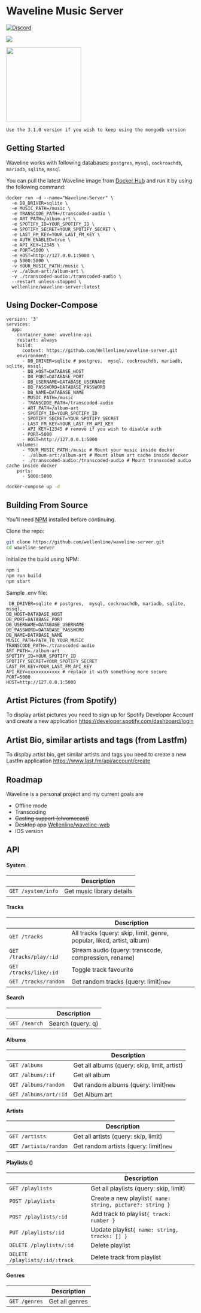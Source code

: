 # Waveline Music Server

[![Discord](https://img.shields.io/discord/712899309242286090?logo=discord&logoColor=white&style=for-the-badge)](https://discord.gg/mJQm8SJ)

![](https://preview.redd.it/3vujqpdulbi41.png?width=2756&format=png&auto=webp&s=2cd56216825a7e9d9145e6b1fb2eb7750bb079d3)

<a href="https://play.google.com/store/apps/details?id=com.waveline.app" target="_blank">
<img src="https://play.google.com/intl/en_us/badges/images/generic/en_badge_web_generic.png" width="200">
</a>

```Use the 3.1.0 version if you wish to keep using the mongodb version```

## Getting Started

Waveline works with following databases: `postgres`, `mysql`, `cockroachdb`, `mariadb`, `sqlite`, `mssql`

You can pull the latest Waveline image from [Docker Hub](https://hub.docker.com/r/wellenline/waveline-server) and run it by using the following command:

```
docker run -d --name="Waveline-Server" \
  -e DB_DRIVER=sqlite \
  -e MUSIC_PATH=/music \
  -e TRANSCODE_PATH=/transcoded-audio \
  -e ART_PATH=/album-art \
  -e SPOTIFY_ID=YOUR_SPOTIFY_ID \
  -e SPOTIFY_SECRET=YOUR_SPOTIFY_SECRET \
  -e LAST_FM_KEY=YOUR_LAST_FM_KEY \
  -e AUTH_ENABLED=true \
  -e API_KEY=12345 \
  -e PORT=5000 \
  -e HOST=http://127.0.0.1:5000 \
  -p 5000:5000 \
  -v YOUR_MUSIC_PATH:/music \
  -v ./album-art:/album-art \
  -v ./transcoded-audio:/transcoded-audio \
  --restart unless-stopped \
  wellenline/waveline-server:latest
```

## Using Docker-Compose

```docker
version: '3'
services:
  app:
    container_name: waveline-api
    restart: always
    build:
      context: https://github.com/Wellenline/waveline-server.git
    environment:
      - DB_DRIVER=sqlite # postgres,  mysql, cockroachdb, mariadb, sqlite, mssql,
      - DB_HOST=DATABASE_HOST
      - DB_PORT=DATABASE_PORT
      - DB_USERNAME=DATABASE_USERNAME
      - DB_PASSWORD=DATABASE_PASSWORD
      - DB_NAME=DATABASE_NAME
      - MUSIC_PATH=/music
      - TRANSCODE_PATH=/transcoded-audio
      - ART_PATH=/album-art
      - SPOTIFY_ID=YOUR_SPOTIFY_ID
      - SPOTIFY_SECRET=YOUR_SPOTIFY_SECRET
      - LAST_FM_KEY=YOUR_LAST_FM_API_KEY
      - API_KEY=12345 # remove if you wish to disable auth
      - PORT=5000
      - HOST=http://127.0.0.1:5000
    volumes:
      - YOUR_MUSIC_PATH:/music # Mount your music inside docker
      - ./album-art:/album-art # Mount album art cache inside docker
      - ./transcoded-audio:/transcoded-audio # Mount transcoded audio cache inside docker
    ports:
      - 5000:5000
```

```sh
docker-compose up -d
```

## Building From Source

You'll need [NPM](https://www.npmjs.com/get-npm) installed before continuing.

Clone the repo:

```sh
git clone https://github.com/wellenline/waveline-server.git
cd waveline-server
```

Initialize the build using NPM:

```sh
npm i
npm run build
npm start
```

Sample .env file:

```env
 DB_DRIVER=sqlite # postgres,  mysql, cockroachdb, mariadb, sqlite, mssql,
DB_HOST=DATABASE_HOST
DB_PORT=DATABASE_PORT
DB_USERNAME=DATABASE_USERNAME
DB_PASSWORD=DATABASE_PASSWORD
DB_NAME=DATABASE_NAME
MUSIC_PATH=PATH_TO_YOUR_MUSIC
TRANSCODE_PATH=./transcoded-audio
ART_PATH=./album-art
SPOTIFY_ID=YOUR_SPOTIFY_ID
SPOTIFY_SECRET=YOUR_SPOTIFY_SECRET
LAST_FM_KEY=YOUR_LAST_FM_API_KEY
API_KEY=xxxxxxxxxxxx # replace it with something more secure
PORT=5000
HOST=http://127.0.0.1:5000
```

## Artist Pictures (from Spotify)

To display artist pictures you need to sign up for Spotify Developer Account and create a new application
https://developer.spotify.com/dashboard/login

## Artist Bio, similar artists and tags (from Lastfm)

To display artist bio, get similar artists and tags you need to create a new Lastfm application
https://www.last.fm/api/account/create

## Roadmap

Waveline is a personal project and my current goals are

* Offline mode
* Transcoding
* <s>Casting support (chromecast)</s>
* <s>Desktop app</s>  [Wellenline/waveline-web](https://github.com/Wellenline/waveline-web)
* iOS version

## API

#### System


|   | Description |
| - | - |
| `GET /system/info` | Get music library details |

#### Tracks


|   | Description |
| - | - |
| `GET /tracks` | All tracks (query: skip, limit, genre, popular, liked, artist, album) |
| `GET /tracks/play/:id` | Stream audio (query: transcode, compression, rename) |
| `GET /tracks/like/:id` | Toggle track favourite |
| `GET /tracks/random` | Get random tracks (query: limit)`new` |

#### Search


|   | Description |
| - | - |
| `GET /search` | Search (query: q) |

#### Albums


|   | Description |
| - | - |
| `GET /albums` | Get all albums (query: skip, limit, artist) |
| `GET /albums/:if` | Get all album |
| `GET /albums/random` | Get random albums (query: limit)`new` |
| `GET /albums/art/:id` | Get Album art |

#### Artists


|   | Description |
| - | - |
| `GET /artists` | Get all artists (query: skip, limit) |
| `GET /artists/random` | Get random artists (query: limit)`new` |

#### Playlists ()


|   | Description |
| - | - |
| `GET /playlists` | Get all playlists (query: skip, limit) |
| `POST /playlists` | Create a new playlist`{ name: string, picture?: string }` |
| `POST /playlists/:id` | Add track to playlist`{ track: number }` |
| `PUT /playlists/:id` | Update playlist`{ name: string, tracks: [] }` |
| `DELETE /playlists/:id` | Delete playlist |
| `DELETE /playlists/:id/:track` | Delete track from playlist |

#### Genres


|   | Description |
| - | - |
| `GET /genres` | Get all genres |
